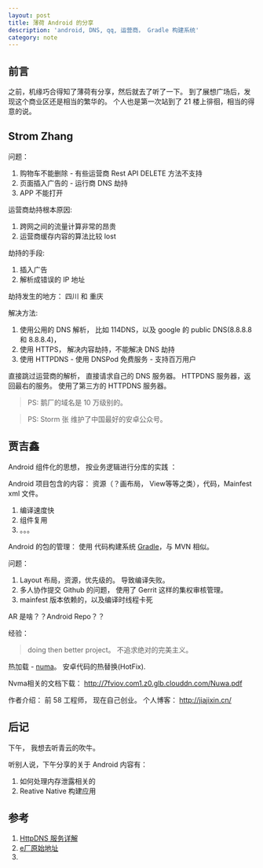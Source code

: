 ```yaml
---
layout: post
title: 薄荷 Android 的分享
description: 'android, DNS, qq, 运营商， Gradle 构建系统'
category: note
---
```


## 前言

之前，机缘巧合得知了薄荷有分享，然后就去了听了一下。 到了展想广场后，发现这个商业区还是相当的繁华的。 个人也是第一次站到了 21 楼上徘徊，相当的得意的说。

##  Strom Zhang

问题： 

1. 购物车不能删除 -  有些运营商 Rest API DELETE 方法不支持
2. 页面插入广告的 - 运行商 DNS 劫持
3. APP 不能打开 

运营商劫持根本原因: 

1. 跨网之间的流量计算非常的昂贵
1. 运营商缓存内容的算法比较 lost

劫持的手段:

1. 插入广告
2. 解析成错误的 IP 地址

劫持发生的地方： 四川 和 重庆

解决方法: 

1. 使用公用的 DNS 解析， 比如 114DNS，以及 google 的 public DNS(8.8.8.8 和 8.8.8.4)，
2. 使用 HTTPS， 解决内容劫持，不能解决 DNS 劫持
3. 使用 HTTPDNS - 使用 DNSPod 免费服务 - 支持百万用户

直接跳过运营商的解析， 直接请求自己的 DNS 服务器。 HTTPDNS 服务器，返回最右的服务。 使用了第三方的 HTTPDNS 服务器。

> PS: 鹅厂的域名是 10 万级别的。

> PS: Storm 张 维护了中国最好的安卓公众号。

## 贾吉鑫

Android 组件化的思想， 按业务逻辑进行分库的实践 ：

Android 项目包含的内容： 资源（？画布局， View等等之类），代码，Mainfest xml 文件。


1. 编译速度快
2. 组件复用
3. 。。。

Android 的包的管理： 使用 代码构建系统 [Gradle](https://github.com/gradle/gradle)，与 MVN 相似。

问题： 

1. Layout 布局，资源，优先级的。 导致编译失败。
2. 多人协作提交 Github 的问题， 使用了 Gerrit 这样的集权审核管理。
3. mainfest 版本依赖的，以及编译时线程卡死

AR 是啥？？Android Repo？？

经验：

> doing then better project。 不追求绝对的完美主义。

热加载 - [numa](https://github.com/jasonross/Nuwa)。 安卓代码的热替换(HotFix).

Nvma相关的文档下载： http://7fviov.com1.z0.glb.clouddn.com/Nuwa.pdf

作者介绍： 前 58 工程师， 现在自己创业。 个人博客： <http://jiajixin.cn/>

## 后记

下午， 我想去听青云的吹牛。

听别人说，下午分享的关于 Android 内容有：  

1. 如何处理内存泄露相关的
2. Reative Native 构建应用

## 参考

1. [HttpDNS 服务详解](https://www.ttlsa.com/web/httpdns-detailed-service/)
2. [e厂原始地址](http://mp.weixin.qq.com/s?__biz=MzA3ODgyNzcwMw==&mid=201837080&idx=1&sn=b2a152b84df1c7dbd294ea66037cf262&scene=2&from=timeline&isappinstalled=0#rd)
3. 